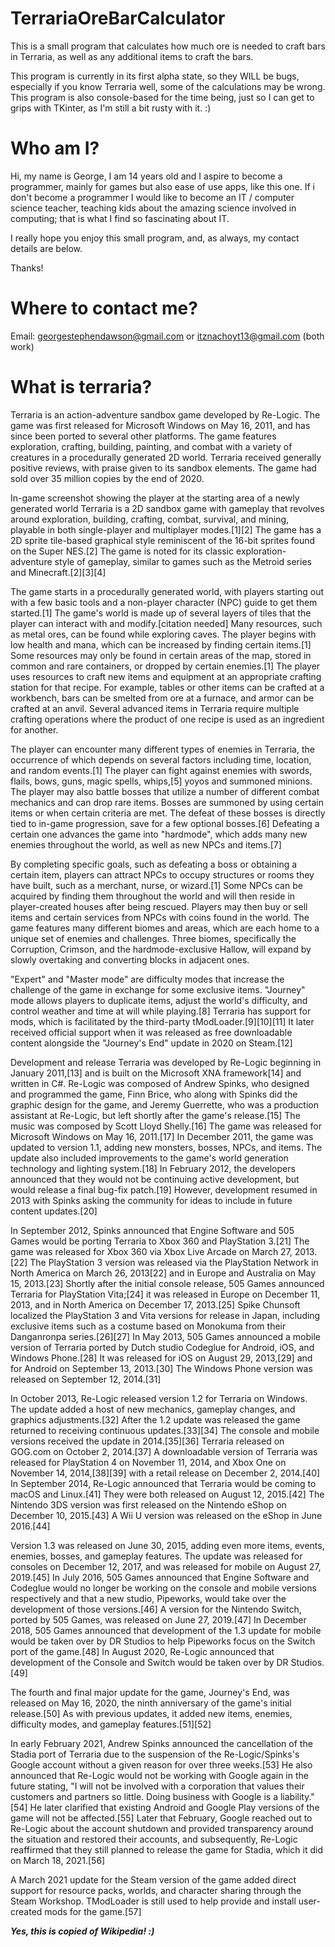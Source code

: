 # TerrariaOreBarCalculator
This is a small program that calculates how much ore is needed to craft bars in Terraria, as well as any additional items to craft the bars.

This program is currently in its first alpha state, so they WILL be bugs, especially if you know Terraria well, some of the calculations may be wrong. This program is also console-based for the time being, just so I can get to grips with TKinter, as I'm still a bit rusty with it. :)

# Who am I?

Hi, my name is George, I am 14 years old and I aspire to become a programmer, mainly for games but also ease of use apps, like this one. If i don't become a programmer I would like to become an IT / computer science teacher, teaching kids about the amazing science involved in computing; that is what I find so fascinating about IT.

I really hope you enjoy this small program, and, as always, my contact details are below.

Thanks!

# Where to contact me?

Email: georgestephendawson@gmail.com or itznachoyt13@gmail.com (both work)

# What is terraria?


Terraria is an action-adventure sandbox game developed by Re-Logic. The game was first released for Microsoft Windows on May 16, 2011, and has since been ported to several other platforms. The game features exploration, crafting, building, painting, and combat with a variety of creatures in a procedurally generated 2D world. Terraria received generally positive reviews, with praise given to its sandbox elements. The game had sold over 35 million copies by the end of 2020.

In-game screenshot showing the player at the starting area of a newly generated world
Terraria is a 2D sandbox game with gameplay that revolves around exploration, building, crafting, combat, survival, and mining, playable in both single-player and multiplayer modes.[1][2] The game has a 2D sprite tile-based graphical style reminiscent of the 16-bit sprites found on the Super NES.[2] The game is noted for its classic exploration-adventure style of gameplay, similar to games such as the Metroid series and Minecraft.[2][3][4]

The game starts in a procedurally generated world, with players starting out with a few basic tools and a non-player character (NPC) guide to get them started.[1] The game's world is made up of several layers of tiles that the player can interact with and modify.[citation needed] Many resources, such as metal ores, can be found while exploring caves. The player begins with low health and mana, which can be increased by finding certain items.[1] Some resources may only be found in certain areas of the map, stored in common and rare containers, or dropped by certain enemies.[1] The player uses resources to craft new items and equipment at an appropriate crafting station for that recipe. For example, tables or other items can be crafted at a workbench, bars can be smelted from ore at a furnace, and armor can be crafted at an anvil. Several advanced items in Terraria require multiple crafting operations where the product of one recipe is used as an ingredient for another.

The player can encounter many different types of enemies in Terraria, the occurrence of which depends on several factors including time, location, and random events.[1] The player can fight against enemies with swords, flails, bows, guns, magic spells, whips,[5] yoyos and summoned minions. The player may also battle bosses that utilize a number of different combat mechanics and can drop rare items. Bosses are summoned by using certain items or when certain criteria are met. The defeat of these bosses is directly tied to in-game progression, save for a few optional bosses.[6] Defeating a certain one advances the game into "hardmode", which adds many new enemies throughout the world, as well as new NPCs and items.[7]

By completing specific goals, such as defeating a boss or obtaining a certain item, players can attract NPCs to occupy structures or rooms they have built, such as a merchant, nurse, or wizard.[1] Some NPCs can be acquired by finding them throughout the world and will then reside in player-created houses after being rescued. Players may then buy or sell items and certain services from NPCs with coins found in the world. The game features many different biomes and areas, which are each home to a unique set of enemies and challenges. Three biomes, specifically the Corruption, Crimson, and the hardmode-exclusive Hallow, will expand by slowly overtaking and converting blocks in adjacent ones.

"Expert" and "Master mode" are difficulty modes that increase the challenge of the game in exchange for some exclusive items. "Journey" mode allows players to duplicate items, adjust the world's difficulty, and control weather and time at will while playing.[8] Terraria has support for mods, which is facilitated by the third-party tModLoader.[9][10][11] It later received official support when it was released as free downloadable content alongside the "Journey's End" update in 2020 on Steam.[12]

Development and release
Terraria was developed by Re-Logic beginning in January 2011,[13] and is built on the Microsoft XNA framework[14] and written in C#. Re-Logic was composed of Andrew Spinks, who designed and programmed the game, Finn Brice, who along with Spinks did the graphic design for the game, and Jeremy Guerrette, who was a production assistant at Re-Logic, but left shortly after the game's release.[15] The music was composed by Scott Lloyd Shelly.[16] The game was released for Microsoft Windows on May 16, 2011.[17] In December 2011, the game was updated to version 1.1, adding new monsters, bosses, NPCs, and items. The update also included improvements to the game's world generation technology and lighting system.[18] In February 2012, the developers announced that they would not be continuing active development, but would release a final bug-fix patch.[19] However, development resumed in 2013 with Spinks asking the community for ideas to include in future content updates.[20]

In September 2012, Spinks announced that Engine Software and 505 Games would be porting Terraria to Xbox 360 and PlayStation 3.[21] The game was released for Xbox 360 via Xbox Live Arcade on March 27, 2013.[22] The PlayStation 3 version was released via the PlayStation Network in North America on March 26, 2013[22] and in Europe and Australia on May 15, 2013.[23] Shortly after the initial console release, 505 Games announced Terraria for PlayStation Vita;[24] it was released in Europe on December 11, 2013, and in North America on December 17, 2013.[25] Spike Chunsoft localized the PlayStation 3 and Vita versions for release in Japan, including exclusive items such as a costume based on Monokuma from their Danganronpa series.[26][27] In May 2013, 505 Games announced a mobile version of Terraria ported by Dutch studio Codeglue for Android, iOS, and Windows Phone.[28] It was released for iOS on August 29, 2013,[29] and for Android on September 13, 2013.[30] The Windows Phone version was released on September 12, 2014.[31]

In October 2013, Re-Logic released version 1.2 for Terraria on Windows. The update added a host of new mechanics, gameplay changes, and graphics adjustments.[32] After the 1.2 update was released the game returned to receiving continuous updates.[33][34] The console and mobile versions received the update in 2014.[35][36] Terraria released on GOG.com on October 2, 2014.[37] A downloadable version of Terraria was released for PlayStation 4 on November 11, 2014, and Xbox One on November 14, 2014,[38][39] with a retail release on December 2, 2014.[40] In September 2014, Re-Logic announced that Terraria would be coming to macOS and Linux.[41] They were both released on August 12, 2015.[42] The Nintendo 3DS version was first released on the Nintendo eShop on December 10, 2015.[43] A Wii U version was released on the eShop in June 2016.[44]

Version 1.3 was released on June 30, 2015, adding even more items, events, enemies, bosses, and gameplay features. The update was released for consoles on December 12, 2017, and was released for mobile on August 27, 2019.[45] In July 2016, 505 Games announced that Engine Software and Codeglue would no longer be working on the console and mobile versions respectively and that a new studio, Pipeworks, would take over the development of those versions.[46] A version for the Nintendo Switch, ported by 505 Games, was released on June 27, 2019.[47] In December 2018, 505 Games announced that development of the 1.3 update for mobile would be taken over by DR Studios to help Pipeworks focus on the Switch port of the game.[48] In August 2020, Re-Logic announced that development of the Console and Switch would be taken over by DR Studios.[49]

The fourth and final major update for the game, Journey's End, was released on May 16, 2020, the ninth anniversary of the game's initial release.[50] As with previous updates, it added new items, enemies, difficulty modes, and gameplay features.[51][52]

In early February 2021, Andrew Spinks announced the cancellation of the Stadia port of Terraria due to the suspension of the Re-Logic/Spinks's Google account without a given reason for over three weeks.[53] He also announced that Re-Logic would not be working with Google again in the future stating, "I will not be involved with a corporation that values their customers and partners so little. Doing business with Google is a liability."[54] He later clarified that existing Android and Google Play versions of the game will not be affected.[55] Later that February, Google reached out to Re-Logic about the account shutdown and provided transparency around the situation and restored their accounts, and subsequently, Re-Logic reaffirmed that they still planned to release the game for Stadia, which it did on March 18, 2021.[56]

A March 2021 update for the Steam version of the game added direct support for resource packs, worlds, and character sharing through the Steam Workshop. TModLoader is still used to help provide and install user-created mods for the game.[57]

***Yes, this is copied of Wikipedia! :)***
